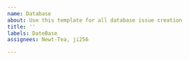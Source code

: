 ```yaml
---
name: Database
about: Use this template for all database issue creation
title: ''
labels: DateBase
assignees: Newt-Tea, ji256

---
```



